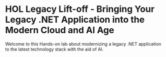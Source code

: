 # HOL Legacy Lift-off - Bringing Your Legacy .NET Application into the Modern Cloud and AI Age

Welcome to this Hands-on lab about modernizing a legacy .NET application to the latest technology stack with the aid of AI.